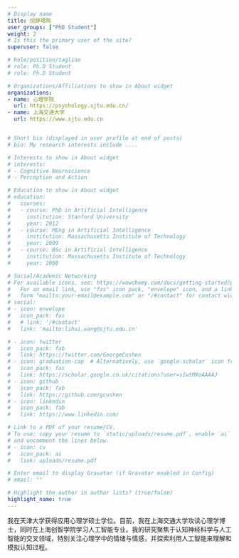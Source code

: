 ```yaml
---
# Display name
title: 倪婷珺陶
user_groups: ["PhD Student"]
weight: 2
# Is this the primary user of the site?
superuser: false

# Role/position/tagline
# role: Ph.D Student
# role: Ph.D Student

# Organizations/Affiliations to show in About widget
organizations:
- name: 心理学院
  url: https://psychology.sjtu.edu.cn/
- name: 上海交通大学
  url: https://www.sjtu.edu.cn


# Short bio (displayed in user profile at end of posts)
# bio: My research interests include ....

# Interests to show in About widget
# interests:
# - Cognitive Neuroscience
# - Perception and Action

# Education to show in About widget
# education:
#   courses:
#   - course: PhD in Artificial Intelligence
#     institution: Stanford University
#     year: 2012
#   - course: MEng in Artificial Intelligence
#     institution: Massachusetts Institute of Technology
#     year: 2009
#   - course: BSc in Artificial Intelligence
#     institution: Massachusetts Institute of Technology
#     year: 2008

# Social/Academic Networking
# For available icons, see: https://wowchemy.com/docs/getting-started/page-builder/#icons
#   For an email link, use "fas" icon pack, "envelope" icon, and a link in the
#   form "mailto:your-email@example.com" or "/#contact" for contact widget.
# social:
# - icon: envelope
#   icon_pack: fas
#   # link: '/#contact'
#   link: 'mailto:lihui.wang@sjtu.edu.cn'

# - icon: twitter
#   icon_pack: fab
#   link: https://twitter.com/GeorgeCushen
# - icon: graduation-cap  # Alternatively, use `google-scholar` icon from `ai` icon pack
#   icon_pack: fas
#   link: https://scholar.google.co.uk/citations?user=sIwtMXoAAAAJ
# - icon: github
#   icon_pack: fab
#   link: https://github.com/gcushen
# - icon: linkedin
#   icon_pack: fab
#   link: https://www.linkedin.com/

# Link to a PDF of your resume/CV.
# To use: copy your resume to `static/uploads/resume.pdf`, enable `ai` icons in `params.toml`,
# and uncomment the lines below.
# - icon: cv
#   icon_pack: ai
#   link: uploads/resume.pdf

# Enter email to display Gravatar (if Gravatar enabled in Config)
# email: ""

# Highlight the author in author lists? (true/false)
highlight_name: true
---
```

我在天津大学获得应用心理学硕士学位。目前，我在上海交通大学攻读心理学博士，同时在上海创智学院学习人工智能专业。我的研究聚焦于认知神经科学与人工智能的交叉领域，特别关注心理学中的情绪与情感，并探索利用人工智能来理解和模拟认知过程。